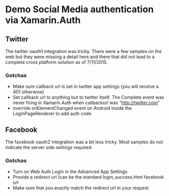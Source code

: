 # Demo Social Media authentication via Xamarin.Auth
## Twitter
The twitter oauth1 integration was tricky. There were a few samples on the web but they were missing a detail here and there that did not lead to a complete cross platform solution as of 7/11/2015.
### Gotchas
 - Make sure callback url is set in twitter app settings (you will receive a 401 otherwise)
 - Set callback url to anything but to twitter itself. The Complete event was never firing in Xamarin.Auth when callbackurl was "http://twitter.com"
 - override onElementChanged event on Android inside the LoginPageRenderer to add auth code

## Facebook
The facebook oauth2 integration was a bit less tricky. Most samples do not indicate the server side settings required.
### Gotchas
 - Turn on Web Auth Login in the Advanced App Settings
 - Provide a redirect url (can be the standard login_success.html facebook url
 - Make sure that you exactly match the redirect url in your request

